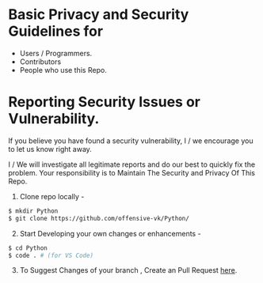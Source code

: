 # Basic Privacy and Security Guidelines for 
- Users / Programmers.
- Contributors
- People who use this Repo.

# Reporting Security Issues or Vulnerability.
If you believe you have found a security vulnerability, I / we encourage you to let us know right away.

I / We will investigate all legitimate reports and do our best to quickly fix the problem.
Your responsibility is to Maintain The Security and Privacy Of This Repo.

1. Clone repo locally - 
```bash
$ mkdir Python
$ git clone https://github.com/offensive-vk/Python/
```

2. Start Developing your own changes or enhancements -
```bash
$ cd Python
$ code . # (for VS Code)
```

3. To Suggest Changes of your branch , Create an Pull Request [here](https://github.com/offensive-vk/Python/pulls).
